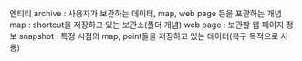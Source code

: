 엔티티
archive : 사용자가 보관하는 데이터, map, web page 등을 포괄하는 개념
map  : shortcut을 저장하고 있는 보관소(폴더 개념)
web page : 보관할 웹 페이지 정보
snapshot : 특정 시점의 map, point들을 저장하고 있는 데이터(복구 목적으로 사용)
